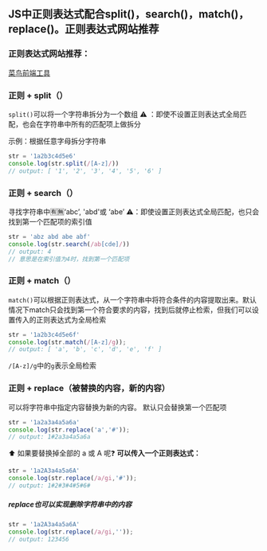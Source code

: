 ﻿## JS中正则表达式配合split()，search()，match()，replace()。正则表达式网站推荐
### 正则表达式网站推荐：
[菜鸟前端工具](https://c.runoob.com/front-end/854/)
### 正则 + split（）
`split()`可以将一个字符串拆分为一个数组
⚠️ ：即使不设置正则表达式全局匹配，也会在字符串中所有的匹配项上做拆分

示例：根据任意字母拆分字符串
```javascript
str = '1a2b3c4d5e6'
console.log(str.split(/[A-z]/))
// output: [ '1', '2', '3', '4', '5', '6' ]
```

### 正则 + search（）
寻找字符串中🈶️🈚️‘abc’, 'abd'或 ‘abe’
⚠️：即使设置正则表达式全局匹配，也只会找到第一个匹配项的索引值

```javascript
str = 'abz abd abe abf'
console.log(str.search(/ab[cde]/))
// output: 4
// 意思是在索引值为4时，找到第一个匹配项
```
### 正则 + match（）
`match()`可以根据正则表达式，从一个字符串中将符合条件的内容提取出来。默认情况下match只会找到第一个符合要求的内容，找到后就停止检索，但我们可以设置传入的正则表达式为全局检索

```javascript
str = '1a2b3c4d5e6f'
console.log(str.match(/[A-z]/g));
// output: [ 'a', 'b', 'c', 'd', 'e', 'f' ]
```
`/[A-z]/g`中的`g`表示全局检索
### 正则 + replace（被替换的内容，新的内容）
可以将字符串中指定内容替换为新的内容。
默认只会替换第一个匹配项

```javascript
str = '1a2a3a4a5a6a'
console.log(str.replace('a','#'));
// output: 1#2a3a4a5a6a
```
⬆️ 如果要替换掉全部的 a 或 A 呢❓
**可以传入一个正则表达式：**

```javascript
str = '1a2A3a4a5a6A'
console.log(str.replace(/a/gi,'#'));
// output: 1#2#3#4#5#6#
```
##### replace也可以实现删除字符串中的内容

```javascript
str = '1a2A3a4a5a6A'
console.log(str.replace(/a/gi,''));
// output: 123456
```

